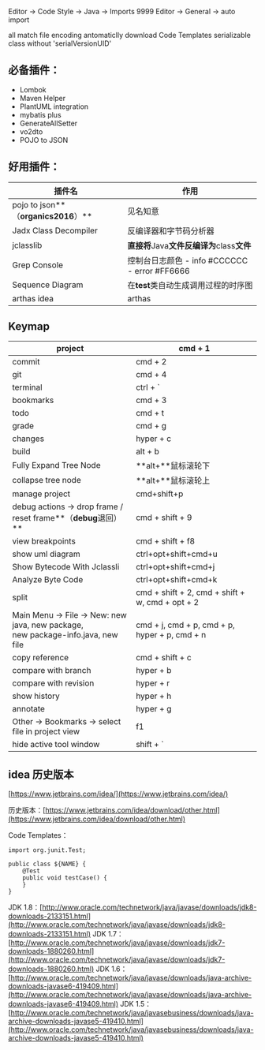 Editor  ->  Code Style -> Java -> Imports     9999
Editor -> General -> auto import

all match
file encoding
antomaticlly download
Code Templates
serializable class without 'serialVersionUID'

## 必备插件：

* Lombok
* Maven Helper
* PlantUML integration
* mybatis plus
* GenerateAllSetter
* vo2dto
* POJO to JSON

## 好用插件：

| **插件名**                           | **作用**                                                |
| ------------------------------------------ | ------------------------------------------------------------- |
| pojo to json**（**organics2016**）** | 见名知意                                                      |
| Jadx Class Decompiler                      | 反编译器和字节码分析器                                        |
| jclasslib                                  | **直接将**Java**文件反编译为**class**文件** |
| Grep Console                               | 控制台日志颜色 - info #CCCCCC - error #FF6666                 |
| Sequence Diagram                           | 在**test**类自动生成调用过程的时序图                    |
| arthas idea                                | arthas                                                        |

## Keymap

| project                                                                                | cmd + 1                                            |
| -------------------------------------------------------------------------------------- | -------------------------------------------------- |
| commit                                                                                 | cmd + 2                                            |
| git                                                                                    | cmd + 4                                            |
| terminal                                                                               | ctrl + `                                           |
| bookmarks                                                                              | cmd + 3                                            |
| todo                                                                                   | cmd + t                                            |
| grade                                                                                  | cmd + g                                            |
| changes                                                                                | hyper + c                                          |
| build                                                                                  | alt + b                                            |
| Fully Expand Tree Node                                                                 | **alt+**鼠标滚轮下                                 |
| collapse tree node                                                                     | **alt+**鼠标滚轮上                                 |
| manage project                                                                         | cmd+shift+p                                        |
| debug actions -> drop frame / reset frame**（**debug**退回）**                   | cmd + shift + 9                                    |
| view breakpoints                                                                       | cmd + shift + f8                                   |
| show uml diagram                                                                       | ctrl+opt+shift+cmd+u                               |
| Show Bytecode With Jclassli                                                            | ctrl+opt+shift+cmd+j                               |
| Analyze Byte Code                                                                      | ctrl+opt+shift+cmd+k                               |
| split                                                                                  | cmd + shift + 2, cmd + shift + w,  cmd + opt + 2   |
| Main Menu -> File  -> New: new java, new package,<br />new package-info.java, new file | cmd + j, cmd + p, cmd + p,<br />hyper + p, cmd + n |
| copy reference                                                                         | cmd + shift + c                                    |
| compare with branch                                                                    | hyper + b                                          |
| compare with revision                                                                  | hyper + r                                          |
| show history                                                                           | hyper + h                                          |
| annotate                                                                               | hyper + g                                          |
| Other -> Bookmarks -> select file in project view                                      | f1                                                 |
| hide active tool window                                                                | shift + `                                          |

## idea 历史版本

[https://www.jetbrains.com/idea/](https://www.jetbrains.com/idea/)

历史版本：[https://www.jetbrains.com/idea/download/other.html](https://www.jetbrains.com/idea/download/other.html)

Code Templates：

```
import org.junit.Test;

public class ${NAME} {
	@Test
	public void testCase() {
	}
}
```

JDK 1.8：[http://www.oracle.com/technetwork/java/javase/downloads/jdk8-downloads-2133151.html](http://www.oracle.com/technetwork/java/javase/downloads/jdk8-downloads-2133151.html)
JDK 1.7：[http://www.oracle.com/technetwork/java/javase/downloads/jdk7-downloads-1880260.html](http://www.oracle.com/technetwork/java/javase/downloads/jdk7-downloads-1880260.html)
JDK 1.6：[http://www.oracle.com/technetwork/java/javase/downloads/java-archive-downloads-javase6-419409.html](http://www.oracle.com/technetwork/java/javase/downloads/java-archive-downloads-javase6-419409.html)
JDK 1.5：[http://www.oracle.com/technetwork/java/javasebusiness/downloads/java-archive-downloads-javase5-419410.html](http://www.oracle.com/technetwork/java/javasebusiness/downloads/java-archive-downloads-javase5-419410.html)

